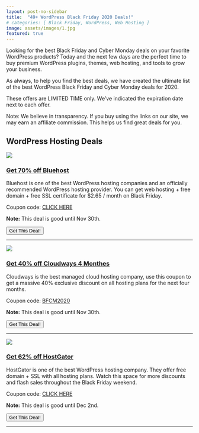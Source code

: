 ```yaml
---
layout: post-no-sidebar
title:  "49+ WordPress Black Friday 2020 Deals!"
# categories: [ Black Friday, WordPress, Web Hosting ]
image: assets/images/1.jpg
featured: true
---
```

Looking for the best Black Friday and Cyber Monday deals on your favorite WordPress products? Today and the next few days are the perfect time to buy premium WordPress plugins, themes, web hosting, and tools to grow your business.

As always, to help you find the best deals, we have created the ultimate list of the best WordPress Black Friday and Cyber Monday deals for 2020.

These offers are LIMITED TIME only. We’ve indicated the expiration date next to each offer.

Note: We believe in transparency. If you buy using the links on our site, we may earn an affiliate commission. This helps us find great deals for you.

<section>
    <h2>WordPress Hosting Deals</h2>
    <div class="row">
        <div class="col col-md-2">
            <a href="https://www.bluehost.com/track/blue0host/blackfriday2020?page=/special/black-friday-sale"><img src="https://launchpartyorg.github.io/assets/images/bluehost-logo-square.png"></a>
        </div>
        <div class="col col-md-10">
            <h3><a href="https://www.bluehost.com/track/blue0host/blackfriday2020?page=/special/black-friday-sale">Get 70% off Bluehost</a></h3>
            <p>Bluehost is one of the best WordPress hosting companies and an officially recommended WordPress hosting provider. You can get web hosting + free domain + free SSL certificate for $2.65 / month on Black Friday.</p>
            <p>Coupon code: <a href="https://www.bluehost.com/track/blue0host/blackfriday2020?page=/special/black-friday-sale">CLICK HERE</a></p>
            <p><b>Note:</b> This deal is good until Nov 30th.</p>
            <button class="moov-btn btn" onclick="location.href='https://www.bluehost.com/track/blue0host/blackfriday2020?page=/special/black-friday-sale'" type="button">Get This Deal!</button>
            <hr class="my-4">
        </div>
        <div class="col col-md-2">
            <a href="https://www.cloudways.com/en/?id=487764"><img src="https://launchpartyorg.github.io/assets/images/cloudways.png"></a>
        </div>
        <div class="col col-md-10">
            <h3><a href="https://www.cloudways.com/en/?id=487764">Get 40% off Cloudways 4 Monthes</a></h3>
            <p>Cloudways is the best managed cloud hosting company, use this coupon to get a massive 40% exclusive discount on all hosting plans for the next four months.</p>
            <p>Coupon code: <a href="https://www.cloudways.com/en/?id=487764">BFCM2020</a></p>
            <p><b>Note:</b> This deal is good until Nov 30th.</p>
            <button class="moov-btn btn" onclick="location.href='https://www.cloudways.com/en/?id=487764'" type="button">Get This Deal!</button>
            <hr class="my-4">
        </div>
        <div class="col col-md-2">
            <a href="https://partners.hostgator.com/n0YPX"><img src="https://launchpartyorg.github.io/assets/images/hostgator.jpg"></a>
        </div>
        <div class="col col-md-10">
            <h3><a href="https://partners.hostgator.com/n0YPX">Get 62% off HostGator</a></h3>
            <p>HostGator is one of the best WordPress hosting company. They offer free domain + SSL with all hosting plans. Watch this space for more discounts and flash sales throughout the Black Friday weekend.</p>
            <p>Coupon code: <a href="https://partners.hostgator.com/n0YPX">CLICK HERE</a></p>
            <p><b>Note:</b> This deal is good until Dec 2nd.</p>
            <button class="moov-btn btn" onclick="location.href='https://partners.hostgator.com/n0YPX'" type="button">Get This Deal!</button>
            <hr class="my-4">
        </div>
    </div>
</section>